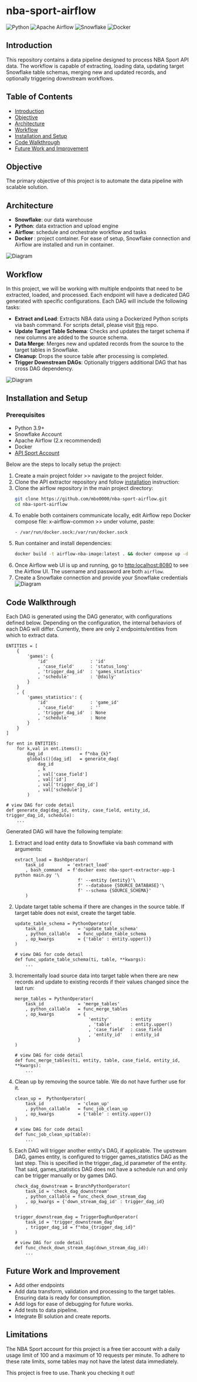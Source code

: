 # nba-sport-airflow
![Python](https://img.shields.io/badge/Python-3.9%2B-blue)
![Apache Airflow](https://img.shields.io/badge/Apache%20Airflow-2.x-green)
![Snowflake](https://img.shields.io/badge/Snowflake-%23f3f1ff)
![Docker](https://img.shields.io/badge/Docker-%2B-blue)

## Introduction
This repository contains a data pipeline designed to process NBA Sport API data. The workflow is capable of extracting, loading data, updating target Snowflake table schemas, merging new and updated records, and optionally triggering downstream workflows.

## Table of Contents

- [Introduction](#introduction)
- [Objective](#objective)
- [Architecture](#architecture)
- [Workflow](#workflow)
- [Installation and Setup](#installation-and-setup)
- [Code Walkthrough](#code-walkthrough)
- [Future Work and Improvement](#future-work-and-improvement)
  
## Objective 
The primary objective of this project is to automate the data pipeline with scalable solution.

## Architecture
- **Snowflake**: our data warehouse
- **Python**: data extraction and upload engine
- **Airflow**: schedule and orchestrate workflow and tasks
- **Docker** : project container. For ease of setup, Snowflake connection and Airflow are installed and run in container.

![Diagram](https://github.com/mbo0000/nba-sport-airflow/blob/main/img/arch_diag.png)


## Workflow
In this project, we will be working with multiple endpoints that need to be extracted, loaded, and processed. Each endpoint will have a dedicated DAG generated with specific configurations. Each DAG will include the following tasks:

- **Extract and Load**: Extracts NBA data using a Dockerized Python scripts via bash command. For scripts detail, please visit [this](https://github.com/mbo0000/nba-sport-extractor) repo. 
- **Update Target Table Schema**: Checks and updates the target schema if new columns are added to the source schema.
- **Data Merge**: Merges new and updated records from the source to the target tables in Snowflake.
- **Cleanup**: Drops the source table after processing is completed.
- **Trigger Downstream DAGs**: Optionally triggers additional DAG that has cross DAG dependency.
  
![Diagram](https://github.com/mbo0000/nba-sport-airflow/blob/main/img/dag_tasks_flow.png)

## Installation and Setup

### Prerequisites

- Python 3.9+
- Snowflake Account
- Apache Airflow (2.x recommended)
- Docker
- [API Sport Account](https://api-sports.io)

Below are the steps to locally setup the project:
1. Create a main project folder >> navigate to the project folder.
2. Clone the API extractor repository and follow [installation](https://github.com/mbo0000/nba-sport-extractor) instruction:
3. Clone the airflow repository in the main project directory:
    ```sh
    git clone https://github.com/mbo0000/nba-sport-airflow.git
    cd nba-sport-airflow
4. To enable both containers communicate locally, edit Airflow repo Docker compose file: x-airflow-common >> under volume, paste:
    ```
    - /var/run/docker.sock:/var/run/docker.sock
5. Run container and install dependencies:
    ```sh
    docker build -t airflow-nba-image:latest . && docker compose up -d
6. Once Airflow web UI is up and running, go to [http:localhost:8080](http:localhost:8080) to see the Airflow UI. The username and password are both `airflow`.
7. Create a Snowflake connection and provide your Snowflake credentials
    ![Diagram](https://github.com/mbo0000/nba-sport-airflow/blob/main/img/snowf_conn.png)


## Code Walkthrough
Each DAG is generated using the DAG generator, with configurations defined below. Depending on the configuration, the internal behaviors of each DAG will differ. Currently, there are only 2 endpoints/entities from which to extract data.
```
ENTITIES = [
    {
        'games': {
            'id'                : 'id'
            , 'case_field'      : 'status_long'
            , 'trigger_dag_id'  : 'games_statistics'
            , 'schedule'        : '@daily'
        }
    }
    , {
        'games_statistics': {
            'id'                : 'game_id'
            , 'case_field'      : ''
            , 'trigger_dag_id'  : None
            , 'schedule'        : None
        }
    }
]

for ent in ENTITIES:
    for k,val in ent.items():
        dag_id              = f"nba_{k}"
        globals()[dag_id]   = generate_dag(
            dag_id
            , k
            , val['case_field']
            , val['id']
            , val['trigger_dag_id']
            , val['schedule']
        )

# view DAG for code detail
def generate_dag(dag_id, entity, case_field, entity_id, trigger_dag_id, schedule):
    ...

```
Generated DAG will have the following template: 
1. Extract and load entity data to Snowflake via bash command with arguments:
    ```
    extract_load = BashOperator(
        task_id         = 'extract_load'
        , bash_command  = f'docker exec nba-sport-extractor-app-1 python main.py '\
                            f' --entity {entity}'\
                            f' --database {SOURCE_DATABASE}'\
                            f' --schema {SOURCE_SCHEMA}'
        )
    ```
2. Update target table schema if there are changes in the source table. If target table does not exist, create the target table.
    ```
    update_table_schema = PythonOperator(
        task_id             = 'update_table_schema'
        , python_callable   = func_update_table_schema
        , op_kwargs         = {'table' : entity.upper()}
    )

    # view DAG for code detail
    def func_update_table_schema(ti, table, **kwargs):
        ...
    ```
3. Incrementally load source data into target table when there are new records and update to existing records if their values changed since the last run:
    ```
    merge_tables = PythonOperator(
        task_id             = 'merge_tables'
        , python_callable   = func_merge_tables
        , op_kwargs         = {
                                'entity'        : entity
                                , 'table'       : entity.upper()
                                , 'case_field'  : case_field
                                , 'entity_id'   : entity_id
                            }
    )

    # view DAG for code detail
    def func_merge_tables(ti, entity, table, case_field, entity_id, **kwargs):
        ...
    ```
4. Clean up by removing the source table. We do not have further use for it.
    ```
    clean_up =  PythonOperator(
        task_id             = 'clean_up'
        , python_callable   = func_job_clean_up
        , op_kwargs         = {'table' : entity.upper()}
    )

    # view DAG for code detail
    def func_job_clean_up(table):
        ...
    ```
5. Each DAG will trigger another entity's DAG, if applicable. The upstream DAG, games entity, is configured to trigger games_statistics DAG as the last step. This is specified in the trigger_dag_id parameter of the entity. That said, games_statistics DAG does not have a schedule run and only can be trigger manually or by games DAG. 
    ```
    check_dag_downstream = BranchPythonOperator(
        task_id = 'check_dag_downstream'
        , python_callable = func_check_down_stream_dag
        , op_kwargs = {'down_stream_dag_id' : trigger_dag_id}
    )

    trigger_downstream_dag = TriggerDagRunOperator(
        task_id = 'trigger_downstream_dag'
        , trigger_dag_id = f"nba_{trigger_dag_id}"
    )

    # view DAG for code detail
    def func_check_down_stream_dag(down_stream_dag_id):
        ...
    ```

## Future Work and Improvement
- Add other endpoints
- Add data transform, validation and processing to the target tables. Ensuring data is ready for consumption.
- Add logs for ease of debugging for future works.
- Add tests to data pipeline.
- Integrate BI solution and create reports.

## Limitations
The NBA Sport account for this project is a free tier account with a daily usage limit of 100 and a maximum of 10 requests per minute. To adhere to these rate limits, some tables may not have the latest data immediately.

This project is free to use. Thank you checking it out!
